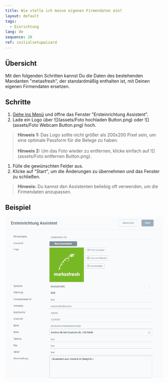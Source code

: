```yaml
---
title: Wie stelle ich meine eigenen Firmendaten ein?
layout: default
tags:
  - Einrichtung
lang: de
sequence: 20
ref: initialsetupwizard
---
```


## Übersicht
Mit den folgenden Schritten kannst Du die Daten des bestehenden Mandanten "metasfresh", der standardmäßig enthalten ist, mit Deinen eigenen Firmendaten ersetzen.

## Schritte
1. [Gehe ins Menü](Menu) und öffne das Fenster "Ersteinrichtung Assistent".
1. Lade ein Logo über ![](assets/Foto hochladen Button.png) oder ![](assets/Foto Webcam Button.png) hoch.
 >**Hinweis 1:** Das Logo sollte nicht größer als 200x200 Pixel sein, um eine optimale Passform für die Belege zu haben.<br><br>
 >**Hinweis 2:** Um das Foto wieder zu entfernen, klicke einfach auf ![](assets/Foto entfernen Button.png).

1. Fülle die gewünschten Felder aus.
1. Klicke auf "Start", um die Änderungen zu übernehmen und das Fenster zu schließen.
 >**Hinweis:** Du kannst den Assistenten beliebig oft verwenden, um die Firmendaten anzupassen.

## Beispiel
![](assets/Ersteinrichtungsassistent.png)
